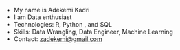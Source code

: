 - My name is Adekemi Kadri 
- I am Data enthusiast
- Technologies: R, Python , and SQL
- Skills: Data Wrangling, Data Engineer, Machine Learning
- Contact: zadekemi@gmail.com

<!---
distinctkemi/distinctkemi is a ✨ special ✨ repository because its `README.md` (this file) appears on your GitHub profile.
You can click the Preview link to take a look at your changes.
--->
